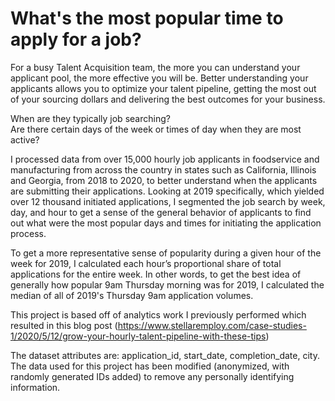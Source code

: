 # What's the most popular time to apply for a job?
For a busy Talent Acquisition team, the more you can understand your applicant pool, the more effective you will be. Better understanding your applicants allows you to optimize your talent pipeline, getting the most out of your sourcing dollars and delivering the best outcomes for your business. 

When are they typically job searching?<br> 
Are there certain days of the week or times of day when they are most active?

I processed data from over 15,000 hourly job applicants in foodservice and manufacturing from across the country in states such as California, Illinois and Georgia, from 2018 to 2020, to better understand when the applicants are submitting their applications. Looking at 2019 specifically, which yielded over 12 thousand initiated applications, I segmented the job search by week, day, and hour to get a sense of the general behavior of applicants to find out what were the most popular days and times for initiating the application process.

To get a more representative sense of popularity during a given hour of the week for 2019, I calculated each hour’s proportional share of total applications for the entire week. In other words, to get the best idea of generally how popular 9am Thursday morning was for 2019, I calculated the median of all of 2019's Thursday 9am application volumes.

This project is based off of analytics work I previously performed which resulted in this blog post (https://www.stellaremploy.com/case-studies-1/2020/5/12/grow-your-hourly-talent-pipeline-with-these-tips)

The dataset attributes are: application_id, start_date, completion_date, city. The data used for this project has been modified (anonymized, with randomly generated IDs added) to remove any personally identifying information. 
